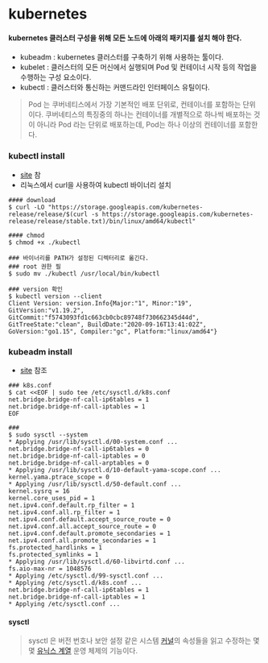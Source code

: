 # kubernetes

#### kubernetes 클러스터 구성을 위해 모든 노드에 아래의 패키지를 설치 해야 한다. 

* kubeadm : kubernetes 클러스터를 구축하기 위해 사용하는 툴이다. 
* kubelet : 클러스터의 모든 머신에서 실행되며 Pod 및 컨테이너 시작 등의 작업을 수행하는 구성 요소이다. 
* kubectl : 클러스터와 통신하는 커맨드라인 인터페이스 유틸이다.

> Pod 는 쿠버네티스에서 가장 기본적인 배포 단위로, 컨테이너를 포함하는 단위이다. 쿠버네티스의 특징중의 하나는 컨테이너를 개별적으로 하나씩 배포하는 것이 아니라 Pod 라는 단위로 배포하는데, Pod는 하나 이상의 컨테이너를 포함한다.

### 

### kubectl install

* [site](https://kubernetes.io/ko/docs/tasks/tools/install-kubectl/) 참
* 리눅스에서 curl을 사용하여 kubectl 바이너리 설치

```text
#### download
$ curl -LO "https://storage.googleapis.com/kubernetes-release/release/$(curl -s https://storage.googleapis.com/kubernetes-release/release/stable.txt)/bin/linux/amd64/kubectl"

#### chmod
$ chmod +x ./kubectl

### 바이너리를 PATH가 설정된 디렉터리로 옮긴다.
### root 권한 필
$ sudo mv ./kubectl /usr/local/bin/kubectl

### version 확인
$ kubectl version --client
Client Version: version.Info{Major:"1", Minor:"19", GitVersion:"v1.19.2", GitCommit:"f5743093fd1c663cb0cbc89748f730662345d44d", GitTreeState:"clean", BuildDate:"2020-09-16T13:41:02Z", GoVersion:"go1.15", Compiler:"gc", Platform:"linux/amd64"}
```

### kubeadm install

* [site](https://kubernetes.io/docs/setup/production-environment/tools/kubeadm/install-kubeadm/) 참조

```text
### k8s.conf 
$ cat <<EOF | sudo tee /etc/sysctl.d/k8s.conf
net.bridge.bridge-nf-call-ip6tables = 1
net.bridge.bridge-nf-call-iptables = 1
EOF

### 
$ sudo sysctl --system
* Applying /usr/lib/sysctl.d/00-system.conf ...
net.bridge.bridge-nf-call-ip6tables = 0
net.bridge.bridge-nf-call-iptables = 0
net.bridge.bridge-nf-call-arptables = 0
* Applying /usr/lib/sysctl.d/10-default-yama-scope.conf ...
kernel.yama.ptrace_scope = 0
* Applying /usr/lib/sysctl.d/50-default.conf ...
kernel.sysrq = 16
kernel.core_uses_pid = 1
net.ipv4.conf.default.rp_filter = 1
net.ipv4.conf.all.rp_filter = 1
net.ipv4.conf.default.accept_source_route = 0
net.ipv4.conf.all.accept_source_route = 0
net.ipv4.conf.default.promote_secondaries = 1
net.ipv4.conf.all.promote_secondaries = 1
fs.protected_hardlinks = 1
fs.protected_symlinks = 1
* Applying /usr/lib/sysctl.d/60-libvirtd.conf ...
fs.aio-max-nr = 1048576
* Applying /etc/sysctl.d/99-sysctl.conf ...
* Applying /etc/sysctl.d/k8s.conf ...
net.bridge.bridge-nf-call-ip6tables = 1
net.bridge.bridge-nf-call-iptables = 1
* Applying /etc/sysctl.conf ...

```





#### sysctl

> sysctl 은 버전 번호나 보안 설정 같은 시스템 [커널](https://ko.wikipedia.org/wiki/%EC%BB%A4%EB%84%90_%28%EC%BB%B4%ED%93%A8%ED%8C%85%29)의 속성들을 읽고 수정하는 몇몇 [유닉스 계열](https://ko.wikipedia.org/wiki/%EC%9C%A0%EB%8B%89%EC%8A%A4_%EA%B3%84%EC%97%B4) 운영 체제의 기능이다.

